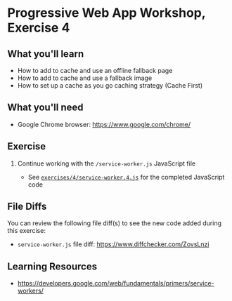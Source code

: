 # Progressive Web App Workshop, Exercise 4

## What you'll learn

- How to add to cache and use an offline fallback page
- How to add to cache and use a fallback image
- How to set up a cache as you go caching strategy (Cache First)

## What you'll need

- Google Chrome browser: <https://www.google.com/chrome/>

## Exercise

1. Continue working with the `/service-worker.js` JavaScript file

    - See [`exercises/4/service-worker.4.js`](service-worker.4.js) for the completed JavaScript code


## File Diffs

You can review the following file diff(s) to see the new code added during this exercise:

- `service-worker.js` file diff: https://www.diffchecker.com/ZovsLnzi

## Learning Resources

- https://developers.google.com/web/fundamentals/primers/service-workers/
